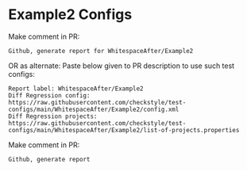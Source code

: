 # Example2 Configs
Make comment in PR:
```
Github, generate report for WhitespaceAfter/Example2
```
OR as alternate:
Paste below given to PR description to use such test configs:
```
Report label: WhitespaceAfter/Example2
Diff Regression config: https://raw.githubusercontent.com/checkstyle/test-configs/main/WhitespaceAfter/Example2/config.xml
Diff Regression projects: https://raw.githubusercontent.com/checkstyle/test-configs/main/WhitespaceAfter/Example2/list-of-projects.properties
```
Make comment in PR:
```
Github, generate report
```
